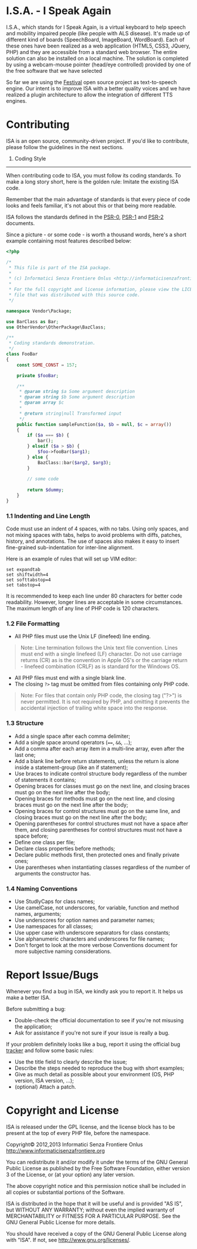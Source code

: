 I.S.A. - I Speak Again
======================

I.S.A., which stands for I Speak Again, is a virtual keyboard to help speech
and mobility impaired people (like people with ALS disease). It's made up of
different kind of boards (SpeechBoard, ImageBoard, WordBoard). Each of these
ones have been realized as a web application (HTML5, CSS3, JQuery, PHP) and
they are accessible from a standard web browser. The entire solution can also
be installed on a local machine. The solution is completed by using a
webcam-mouse pointer (head/eye controlled) provided by one of the free
software that we have selected


So far we are using the [Festival][] open source project as text-to-speech
engine. Our intent is to improve ISA with a better quality voices and we
have realized a plugin architecture to allow the integration of different TTS
engines.

[Festival]: http://www.cstr.ed.ac.uk/projects/festival/

Contributing
============

ISA is an open source, community-driven project. If you'd like to contribute,
please follow the guidelines in the next sections.

1. Coding Style
---------------

When contributing code to ISA, you must follow its coding standards. To make a
long story short, here is the golden rule: Imitate the existing ISA code.

Remember that the main advantage of standards is that every piece of code
looks and feels familiar, it's not about this or that being more readable.

ISA follows the standards defined in the [PSR-0][], [PSR-1][] and [PSR-2][]
documents.

[PSR-0]: https://github.com/php-fig/fig-standards/blob/master/accepted/PSR-0.md
[PSR-1]: https://github.com/php-fig/fig-standards/blob/master/accepted/PSR-1-basic-coding-standard.md
[PSR-2]: https://github.com/php-fig/fig-standards/blob/master/accepted/PSR-2-coding-style-guide.md

Since a picture - or some code - is worth a thousand words, here's a short
example containing most features described below:

```php
<?php

/*
 * This file is part of the ISA package.
 *
 * (c) Informatici Senza Frontiere Onlus <http://informaticisenzafrontiere.org>
 *
 * For the full copyright and license information, please view the LICENSE
 * file that was distributed with this source code.
 */

namespace Vendor\Package;

use BarClass as Bar;
use OtherVendor\OtherPackage\BazClass;

/**
 * Coding standards demonstration.
 */
class FooBar
{
    const SOME_CONST = 157;

    private $fooBar;

    /**
     * @param string $a Some argument description
     * @param string $b Some argument description
     * @param array $c
     *
     * @return string|null Transformed input
     */
    public function sampleFunction($a, $b = null, $c = array())
    {
        if ($a === $b) {
            bar();
        } elseif ($a > $b) {
            $foo->fooBar($arg1);
        } else {
            BazClass::bar($arg2, $arg3);
        }
        
        // some code
        
        return $dummy;
    }
}
```

### 1.1 Indenting and Line Length

Code must use an indent of 4 spaces, with no tabs. Using only spaces, and not
mixing spaces with tabs, helps to avoid problems with diffs, patches, history,
and annotations. The use of spaces also makes it easy to insert fine-grained
sub-indentation for inter-line alignment.

Here is an example of rules that will set up VIM editor:

```
set expandtab
set shiftwidth=4
set softtabstop=4
set tabstop=4
```

It is recommended to keep each line under 80 characters for better code
readability. However, longer lines are acceptable in some circumstances. The
maximum length of any line of PHP code is 120 characters.

### 1.2 File Formatting

- All PHP files must use the Unix LF (linefeed) line ending.

> Note: Line termination follows the Unix text file convention. Lines must
end with a single linefeed (LF) character. Do not use carriage returns (CR)
as is the convention in Apple OS's  or the carriage return - linefeed
combination (CRLF) as is standard for the Windows OS.

- All PHP files must end with a single blank line.
- The closing `?>` tag must be omitted from files containing only PHP code.

> Note: For files that contain only PHP code, the closing tag ("?>") is
never permitted. It is not required by PHP, and omitting it prevents the
accidental injection of trailing white space into the response.

### 1.3 Structure

- Add a single space after each comma delimiter;
- Add a single space around operators (`==`, `&&`, ...);
- Add a comma after each array item in a multi-line array, even after the
  last one;
- Add a blank line before return statements, unless the return is alone inside
  a statement-group (like an if statement);
- Use braces to indicate control structure body regardless of the number of
  statements it contains;
- Opening braces for classes must go on the next line, and closing braces must
  go on the next line after the body;
- Opening braces for methods must go on the next line, and closing braces must
  go on the next line after the body;
- Opening braces for control structures must go on the same line, and closing
  braces must go on the next line after the body;
- Opening parentheses for control structures must not have a space after them,
  and closing parentheses for control structures must not have a space before;
- Define one class per file;
- Declare class properties before methods;
- Declare public methods first, then protected ones and finally private ones;
- Use parentheses when instantiating classes regardless of the number of
  arguments the constructor has.

### 1.4 Naming Conventions

- Use StudlyCaps for class names;
- Use camelCase, not underscores, for variable, function and method names,
  arguments;
- Use underscores for option names and parameter names;
- Use namespaces for all classes;
- Use upper case with underscore separators for class constants;
- Use alphanumeric characters and underscores for file names;
- Don't forget to look at the more verbose Conventions document for more
  subjective naming considerations.

Report Issue/Bugs
=================
Whenever you find a bug in ISA, we kindly ask you to report it. It helps us
make a better ISA.

Before submitting a bug:
- Double-check the official documentation to see if you're not misusing the
  application;
- Ask for assistance if you're not sure if your issue is really a bug.

If your problem definitely looks like a bug, report it using the official bug
[tracker][] and follow some basic rules:
- Use the title field to clearly describe the issue;
- Describe the steps needed to reproduce the bug with short examples;
- Give as much detail as possible about your environment (OS, PHP version,
  ISA version, ...);
- (optional) Attach a patch.

[tracker]: https://github.com/informatici/isa/issues

Copyright and License
=====================
ISA is released under the GPL license, and the license block has to be present
at the top of every PHP file, before the namespace.

Copyright© 2012,2013 Informatici Senza Frontiere Onlus
http://www.informaticisenzafrontiere.org

You can redistribute it and/or modify it under the terms of the GNU General
Public License as published by the Free Software Foundation, either version
3 of the License, or (at your option) any later version.

The above copyright notice and this permission notice shall be included in
all copies or substantial portions of the Software.

ISA is distributed in the hope that it will be useful and is provided "AS IS",
but WITHOUT ANY WARRANTY; without even the implied warranty of MERCHANTABILITY
or FITNESS FOR A PARTICULAR PURPOSE. See the GNU General Public License for
more details.

You should have received a copy of the GNU General Public License along with
"ISA". If not, see <http://www.gnu.org/licenses/>.

